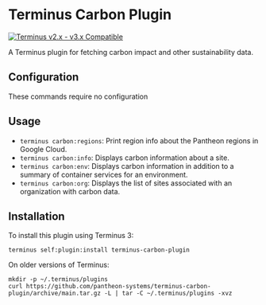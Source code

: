 # Terminus Carbon Plugin

[![Terminus v2.x - v3.x Compatible](https://img.shields.io/badge/terminus-2.x%20--%203.x-green.svg)](https://github.com/pantheon-systems/terminus-carbon-plugin/tree/main)

A Terminus plugin for fetching carbon impact and other sustainability data.

## Configuration

These commands require no configuration

## Usage
* `terminus carbon:regions`: Print region info about the Pantheon regions in Google Cloud.
* `terminus carbon:info`: Displays carbon information about a site.
* `terminus carbon:env`: Displays carbon information in addition to a summary of container services for an environment.
* `terminus carbon:org`: Displays the list of sites associated with an organization with carbon data.


## Installation

To install this plugin using Terminus 3:
```
terminus self:plugin:install terminus-carbon-plugin
```

On older versions of Terminus:
```
mkdir -p ~/.terminus/plugins
curl https://github.com/pantheon-systems/terminus-carbon-plugin/archive/main.tar.gz -L | tar -C ~/.terminus/plugins -xvz
```
